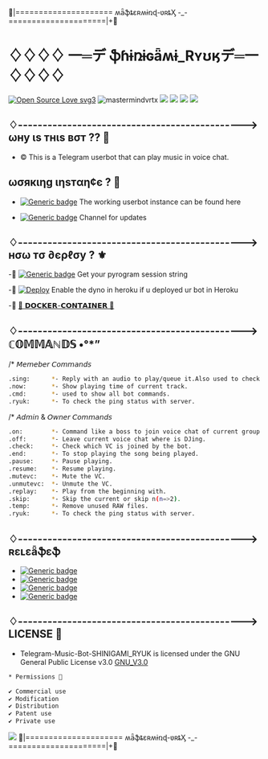 🍁|===================== ʍǟֆȶɛʀʍɨռɖ-ʋʀȶӼ -_- =====================|+🍁
# ♢♢♢♢           一═デ **ֆɦɨռɨɢǟʍɨ_Rʏʊӄ**デ═一      ♢♢♢♢  
[![Open Source Love svg3](https://badges.frapsoft.com/os/v3/open-source.svg?v=103)](https://github.com/ellerbrock/open-source-badges/)
<img align="centre" src="https://img.shields.io/badge/Made%20for-VSCode-1f425f.svg" alt="mastermindvrtx"/>
<img align="centre" src="http://ForTheBadge.com/images/badges/made-with-python.svg" />
<img align="centre" src="https://img.shields.io/badge/Arch_Linux-1793D1?style=for-the-badge&logo=arch-linux&logoColor=white"/> 
<img aligh="centre" src="https://img.shields.io/badge/Maintained%3F-yes-green.svg"/>
<img src="https://telegra.ph/file/2e419eca28153982c5e54.jpg" align="centre"/>



## ♢----------------------------------------------> ωну ιѕ тнιѕ вσт ?? 🤖
 - © This is a Telegram userbot that can play music in voice chat.
## ωσякιηg ιηѕтαη¢є ? 🚀
- [![Generic badge](https://img.shields.io/badge/@vrtxmusic-group-white.svg)](https://t.me/vrtxmusic) The working userbot instance can be found here 
                                                            
- [![Generic badge](https://img.shields.io/badge/@vrtxwork-channel-white.svg)](https://t.me/vrtxwork/37) Channel for updates 

## ♢----------------------------------------------> нσω тσ ∂єρℓσу ?   ⚜️

-🌱 [![Generic badge](https://img.shields.io/badge/REPLIT-ֆɦɨռɨɢǟʍɨ_Rʏʊӄ-white.svg)](https://replit.com/@mastermindvrtx/ShinigamiRyukPyrogramSesion#main.py) Get your pyrogram session string 

-📍 [![Deploy](https://www.herokucdn.com/deploy/button.svg)](https://heroku.com/deploy?template=https://github.com/mastermindvrtx/Telegram-Music-Bot-SHINIGAMI_RYUK.git/tree/Vrtx) Enable the dyno in heroku if u deployed ur bot in Heroku

-📍 [🐳 𝗗𝗢𝗖𝗞𝗘𝗥-𝗖𝗢𝗡𝗧𝗔𝗜𝗡𝗘𝗥 🐳](Dockerfile)

## ♢----------------------------------------------> ℂ𝕆𝕄𝕄𝔸ℕ𝔻𝕊 •°*”

/* 𝘔𝘦𝘮𝘦𝘣𝘦𝘳 𝘊𝘰𝘮𝘮𝘢𝘯𝘥𝘴
```sh
.sing:      *- Reply with an audio to play/queue it.Also used to check playlist.
.now:       *- Show playing time of current track.
.cmd:       *- used to show all bot commands.
.ryuk:      *- To check the ping status with server.
```
/* 𝘈𝘥𝘮𝘪𝘯 & 𝘖𝘸𝘯𝘦𝘳 𝘊𝘰𝘮𝘮𝘢𝘯𝘥𝘴 
```sh
.on:        *- Command like a boss to join voice chat of current group.
.off:       *- Leave current voice chat where is DJing.
.check:     *- Check which VC is joined by the bot.
.end:       *- To stop playing the song being played.
.pause:     *- Pause playing.
.resume:    *- Resume playing.
.mutevc:    *- Mute the VC.
.unmutevc:  *- Unmute the VC.
.replay:    *- Play from the beginning with.
.skip:      *- Skip the current or skip n(n=>2).
.temp:      *- Remove unused RAW files. 
.ryuk:      *- To check the ping status with server.
```


## ♢----------------------------------------------> ʀɛʟɛǟֆɛֆ
- [![Generic badge](https://img.shields.io/badge/Release-v7_Stable_Heroku_Docker_Radio-purple.svg)](https://github.com/mastermindvrtx/Telegram-Music-Bot-SHINIGAMI_RYUK/releases/tag/v7_Stable)
- [![Generic badge](https://img.shields.io/badge/Release-v6_Stable_Dockerized-blue.svg)](https://github.com/mastermindvrtx/Telegram-Music-Bot-SHINIGAMI_RYUK/releases/tag/v6_Stable)
- [![Generic badge](https://img.shields.io/badge/Release-v7_Beta-orange.svg)](https://github.com/mastermindvrtx/Telegram-Music-Bot-SHINIGAMI_RYUK/releases/tag/v7_beta)
- [![Generic badge](https://img.shields.io/badge/Release-init-black.svg)](https://github.com/mastermindvrtx/Telegram-Music-Bot-SHINIGAMI_RYUK/releases/tag/init)

## ♢----------------------------------------------> LICENSE 💢 
* Telegram-Music-Bot-SHINIGAMI_RYUK is licensed under the GNU General Public License v3.0 [GNU_V3.0](LICENSE)
```sh
* Permissions 💢

✔ Commercial use
✔ Modification
✔ Distribution
✔ Patent use
✔ Private use 
```

<img src="https://telegra.ph/file/2e419eca28153982c5e54.jpg" align="centre"/>
🍁|===================== ʍǟֆȶɛʀʍɨռɖ-ʋʀȶӼ -_- =====================|+🍁